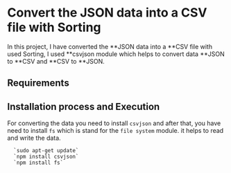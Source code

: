 # Convert the JSON data into a CSV file with Sorting

In this project, I have converted the **JSON data into a **CSV file with used Sorting, 
I used **csvjson module which helps to convert data **JSON to **CSV and **CSV to **JSON.

## Requirements

## Installation process and Execution

For converting the data you need to install `csvjson` and after that, you have need to install `fs` 
which is stand for the `file system` module. it helps to read and write the data. 

      `sudo apt-get update`
      `npm install csvjson`
      `npm install fs`
